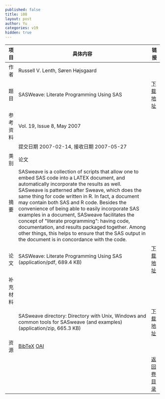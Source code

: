 ```yaml
---
published: false
title: i08
layout: post
author: Yu
categories: v19
hidden: true
---
```


| 项目 | 具体内容 | 链接 |
|---:|---|---|
| 作者 | Russell  V.  Lenth, Søren  Højsgaard| |
| 题目 |SASWeave: Literate Programming Using SAS | [下载地址](http://www.jstatsoft.org/v19/i08/paper) |
| 参考资料 |Vol. 19, Issue 8, May 2007 | |
| | 提交日期 2007-02-14, 接收日期 2007-05-27| | 
| 类别 | 论文| |
| 摘要 | SASweave is a collection of scripts that allow one to embed SAS code into a LATEX document, and automatically incorporate the results as well. SASweave is patterned after Sweave, which does the same thing for code written in R. In fact, a document may contain both SAS and R code. Besides the convenience of being able to easily incorporate SAS examples in a document, SASweave facilitates the concept of "literate programming": having code, documentation, and results packaged together. Among other things, this helps to ensure that the SAS output in the document is in concordance with the code.| |
| 论文 | SASWeave: Literate Programming Using SAS  (application/pdf, 689.4 KB)| [下载地址](http://www.jstatsoft.org/v19/i08/paper) |
| 补充材料 | | |
| |SASweave directory: Directory with Unix, Windows and common tools for SASweave (and examples)  (application/zip, 665.3 KB)|  [下载地址](http://www.jstatsoft.org/v19/i08/supp/1) |
| 资源 | [BibTeX](http://www.jstatsoft.org/v19/i08/bibtex) [OAI](http://www.jstatsoft.org/oai?verb=GetRecord&identifier=oai.jstatsoft/v19/i08&prefix=oai_dc)| |
| |  | [返回卷目录]({{site.baseurl}}/volume/v19.html) |